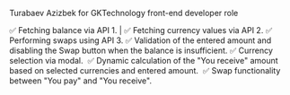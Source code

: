 Turabaev Azizbek for GKTechnology front-end developer role

✅ Fetching balance via API 1. |
✅ Fetching currency values via API 2.
✅ Performing swaps using API 3.
✅ Validation of the entered amount and disabling the Swap button when the balance is insufficient.
✅ Currency selection via modal. 
✅ Dynamic calculation of the "You receive" amount based on selected currencies and entered amount. 
✅ Swap functionality between "You pay" and "You receive".


